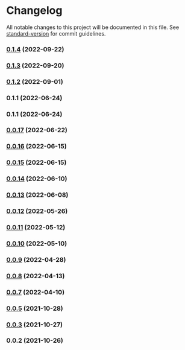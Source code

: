 # Changelog

All notable changes to this project will be documented in this file. See [standard-version](https://github.com/conventional-changelog/standard-version) for commit guidelines.

### [0.1.4](https://github.com/SethEden/haystacks-async/compare/v0.1.3...v0.1.4) (2022-09-22)

### [0.1.3](https://github.com/SethEden/haystacks-async/compare/v0.1.2...v0.1.3) (2022-09-20)

### [0.1.2](https://github.com/SethEden/haystacks-async/compare/v0.1.1...v0.1.2) (2022-09-01)

### 0.1.1 (2022-06-24)

### 0.1.1 (2022-06-24)

### [0.0.17](https://github.com/SethEden/haystacks/compare/v0.0.16...v0.0.17) (2022-06-22)

### [0.0.16](https://github.com/SethEden/haystacks/compare/v0.0.15...v0.0.16) (2022-06-15)

### [0.0.15](https://github.com/SethEden/haystacks/compare/v0.0.14...v0.0.15) (2022-06-15)

### [0.0.14](https://github.com/SethEden/haystacks/compare/v0.0.13...v0.0.14) (2022-06-10)

### [0.0.13](https://github.com/SethEden/haystacks/compare/v0.0.12...v0.0.13) (2022-06-08)

### [0.0.12](https://github.com/SethEden/haystacks/compare/v0.0.11...v0.0.12) (2022-05-26)

### [0.0.11](https://github.com/SethEden/haystacks/compare/v0.0.10...v0.0.11) (2022-05-12)

### [0.0.10](https://github.com/SethEden/haystacks/compare/v0.0.9...v0.0.10) (2022-05-10)

### [0.0.9](https://github.com/SethEden/haystacks/compare/v0.0.8...v0.0.9) (2022-04-28)

### [0.0.8](https://github.com/SethEden/haystacks/compare/v0.0.7...v0.0.8) (2022-04-13)

### [0.0.7](https://github.com/SethEden/haystacks/compare/v0.0.3...v0.0.7) (2022-04-10)

### [0.0.5](https://github.com/SethEden/haystacks/compare/v0.0.3...v0.0.5) (2021-10-28)

### [0.0.3](https://github.com/SethEden/haystacks/compare/v0.0.2...v0.0.3) (2021-10-27)

### 0.0.2 (2021-10-26)
